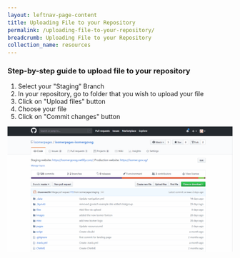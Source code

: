 ```yaml
---
layout: leftnav-page-content
title: Uploading File to your Repository
permalink: /uploading-file-to-your-repository/
breadcrumb: Uploading File to your Repository
collection_name: resources
---
```


### **Step-by-step guide to upload file to your repository**
1. Select your "Staging" Branch
2. In your repository, go to folder that you wish to upload your file
3. Click on "Upload files" button
4. Choose your file
5. Click on "Commit changes" button

![How to Upload File to your Website Repository](/images/resources/how-to-upload-file-to-your-repository.gif)
